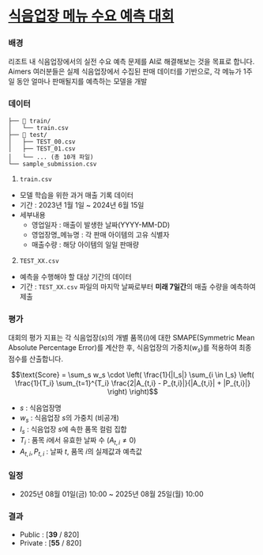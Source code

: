 # [식음업장 메뉴 수요 예측 대회](https://dacon.io/competitions/official/236559/overview/description)

### 배경
 리조트 내 식음업장에서의 실전 수요 예측 문제를 AI로 해결해보는 것을 목표로 합니다. Aimers 여러분들은 실제 식음업장에서 수집된 판매 데이터를 기반으로, 각 메뉴가 1주일 동안 얼마나 판매될지를 예측하는 모델을 개발

### 데이터
```
├── 📁 train/
│   └── train.csv
├── 📁 test/
│   ├── TEST_00.csv
│   ├── TEST_01.csv
│   └── ... (총 10개 파일)
└── sample_submission.csv
```

1. `train.csv`
- 모델 학습을 위한 과거 매출 기록 데이터
- 기간 : 2023년 1월 1일 ~ 2024년 6월 15일
- 세부내용
    - 영업일자 : 매출이 발생한 날짜(YYYY-MM-DD)
    - 영업장명_메뉴명 : 각 판매 아이템의 고유 식별자
    - 매출수량 : 해당 아이템의 일일 판매량

2. `TEST_XX.csv`
- 예측을 수행해야 할 대상 기간의 데이터
- 기간 : `TEST_XX.csv` 파일의 마지막 날짜로부터 **미래 7일간**의 매출 수량을 예측하여 제출

### 평가
대회의 평가 지표는 각 식음업장($s$)의 개별 품목($i$)에 대한 SMAPE(Symmetric Mean Absolute Percentage Error)를 계산한 후, 식음업장의 가중치($w_s$)를 적용하여 최종 점수를 산출합니다.

$$\text{Score} = \sum_s w_s \cdot \left( \frac{1}{|I_s|} \sum_{i \in I_s} \left( \frac{1}{T_i} \sum_{t=1}^{T_i} \frac{2|A_{t,i} - P_{t,i}|}{|A_{t,i}| + |P_{t,i}|} \right) \right)$$

-   $s$ : 식음업장명
-   $w_s$ : 식음업장 $s$의 가중치 (비공개)
-   $I_s$ : 식음업장 $s$에 속한 품목 컬럼 집합
-   $T_i$ : 품목 $i$에서 유효한 날짜 수 ($A_{t,i} \neq 0$)
-   $A_{t,i}, P_{t,i}$ : 날짜 $t$, 품목 $i$의 실제값과 예측값

### 일정
- 2025년 08월 01일(금) 10:00 ~ 2025년 08월 25일(월) 10:00

### 결과
- Public  : [**39** / 820]
- Private : [**55** / 820]